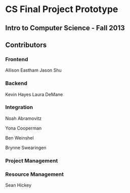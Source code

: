 # CS Final Project Prototype

## Intro to Computer Science - Fall 2013

## Contributors

### Frontend
Allison Eastham
Jason Shu

### Backend
Kevin Hayes
Laura DeMane

### Integration

Noah Abramovitz

Yona Cooperman

Ben Weinshel

Brynne Swearingen

### Project Management

### Resource Management
Sean Hickey

